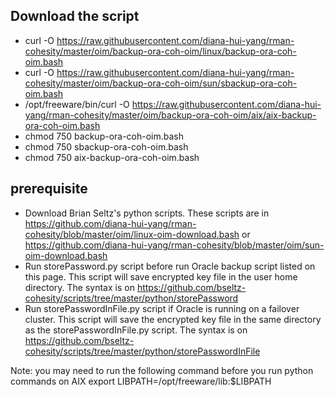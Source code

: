 ## Download the script
- curl -O https://raw.githubusercontent.com/diana-hui-yang/rman-cohesity/master/oim/backup-ora-coh-oim/linux/backup-ora-coh-oim.bash
- curl -O https://raw.githubusercontent.com/diana-hui-yang/rman-cohesity/master/oim/backup-ora-coh-oim/sun/sbackup-ora-coh-oim.bash
- /opt/freeware/bin/curl -O https://raw.githubusercontent.com/diana-hui-yang/rman-cohesity/master/oim/backup-ora-coh-oim/aix/aix-backup-ora-coh-oim.bash
- chmod 750 backup-ora-coh-oim.bash
- chmod 750 sbackup-ora-coh-oim.bash
- chmod 750 aix-backup-ora-coh-oim.bash

## prerequisite
- Download Brian Seltz's python scripts. These scripts are in https://github.com/diana-hui-yang/rman-cohesity/blob/master/oim/linux-oim-download.bash or https://github.com/diana-hui-yang/rman-cohesity/blob/master/oim/sun-oim-download.bash
- Run storePassword.py script before run Oracle backup script listed on this page. This script will save encrypted key file in the user home directory. The syntax is on https://github.com/bseltz-cohesity/scripts/tree/master/python/storePassword
- Run storePasswordInFile.py script if Oracle is running on a failover cluster. This script will save the encrypted key file in the same directory as the storePasswordInFile.py script. The syntax is on https://github.com/bseltz-cohesity/scripts/tree/master/python/storePasswordInFile

Note: you may need to run the following command before you run python commands on AIX
export LIBPATH=/opt/freeware/lib:$LIBPATH
